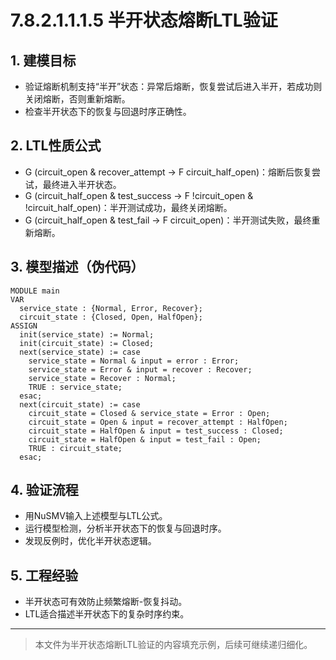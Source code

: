 # 7.8.2.1.1.1.5 半开状态熔断LTL验证

## 1. 建模目标

- 验证熔断机制支持“半开”状态：异常后熔断，恢复尝试后进入半开，若成功则关闭熔断，否则重新熔断。
- 检查半开状态下的恢复与回退时序正确性。

## 2. LTL性质公式

- G (circuit_open & recover_attempt -> F circuit_half_open)：熔断后恢复尝试，最终进入半开状态。
- G (circuit_half_open & test_success -> F !circuit_open & !circuit_half_open)：半开测试成功，最终关闭熔断。
- G (circuit_half_open & test_fail -> F circuit_open)：半开测试失败，最终重新熔断。

## 3. 模型描述（伪代码）

```smv
MODULE main
VAR
  service_state : {Normal, Error, Recover};
  circuit_state : {Closed, Open, HalfOpen};
ASSIGN
  init(service_state) := Normal;
  init(circuit_state) := Closed;
  next(service_state) := case
    service_state = Normal & input = error : Error;
    service_state = Error & input = recover : Recover;
    service_state = Recover : Normal;
    TRUE : service_state;
  esac;
  next(circuit_state) := case
    circuit_state = Closed & service_state = Error : Open;
    circuit_state = Open & input = recover_attempt : HalfOpen;
    circuit_state = HalfOpen & input = test_success : Closed;
    circuit_state = HalfOpen & input = test_fail : Open;
    TRUE : circuit_state;
  esac;
```

## 4. 验证流程

- 用NuSMV输入上述模型与LTL公式。
- 运行模型检测，分析半开状态下的恢复与回退时序。
- 发现反例时，优化半开状态逻辑。

## 5. 工程经验

- 半开状态可有效防止频繁熔断-恢复抖动。
- LTL适合描述半开状态下的复杂时序约束。

---
> 本文件为半开状态熔断LTL验证的内容填充示例，后续可继续递归细化。
